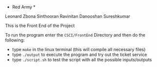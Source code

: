 
* Red Army *

Leonard Zbona
Sinthooran Ravinitan
Danooshan Sureshkumar

This is the Front End of the Project

To run the program enter the `CSCI/FrontEnd` Directory and then do the following:
- type `make` in the linux terminal (this will compile all necessary files)
- type `./output` to execute the program and try out the ticket service
- type `./script.sh` to test the script with all the possible inputs/outputs


